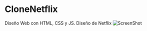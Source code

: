 # CloneNetflix
Diseño Web con HTML, CSS y JS. Diseño de Netflix
![ScreenShot](https://raw.github.com/Gamas-G/CloneNetflix/master/img/Screen.png)
